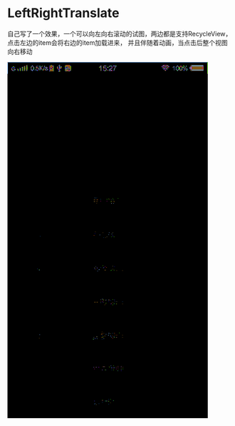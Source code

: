 # LeftRightTranslate
自己写了一个效果，一个可以向左向右滚动的试图，两边都是支持RecycleView，点击左边的item会将右边的item加载进来，
并且伴随着动画，当点击后整个视图向右移动

![](https://github.com/huyubao/LeftRightTranslate/blob/master/Left_Right_Tranlate.gif)
